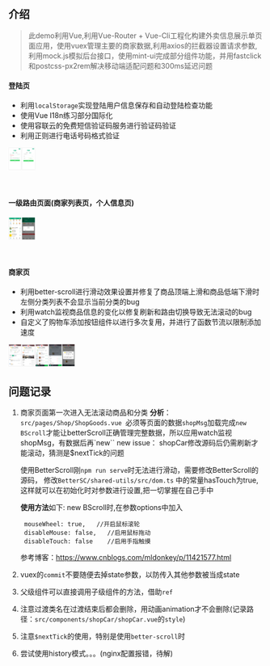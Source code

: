 ## 介绍


> 此demo利用Vue,利用Vue-Router + Vue-Cli工程化构建外卖信息展示单页面应用，使用vuex管理主要的商家数据,利用axios的拦截器设置请求参数,利用mock.js模拟后台接口，使用mint-ui完成部分组件功能，并用fastclick和postcss-px2rem解决移动端适配问题和300ms延迟问题



#### 登陆页

- 利用`localStorage`实现登陆用户信息保存和自动登陆检查功能
- 使用Vue I18n练习部分国际化
- 使用容联云的免费短信验证码服务进行验证码验证
- 利用正则进行电话号码格式验证

<img alt="手机登陆" src="./otherPic/手机登陆.png" style="display: inline-block; width: 80px; zoom: 33%;"><img alt="密码登陆" src="./otherPic/密码登陆.png" style="display: inline-block; width: 80px; zoom: 33%;">

<br>

#### 一级路由页面(商家列表页，个人信息页)

<img alt="商家展示" src="./otherPic/商家展示.png" style="display: inline-block; width: 80px; zoom: 33%;"><img alt="登陆退出" src="./otherPic/登陆退出.png" style="display: inline-block; width: 80px; zoom: 33%;">


<br>

#### 商家页

- 利用better-scroll进行滑动效果设置并修复了商品顶端上滑和商品低端下滑时左侧分类列表不会显示当前分类的bug
- 利用watch监视商品信息的变化以修复刷新和路由切换导致无法滚动的bug
- 自定义了购物车添加按钮组件以进行多次复用，并进行了函数节流以限制添加速度

<img alt="商家评价" src="./otherPic/商家评价.png" style="display: inline-block; width: 80px; zoom: 33%;"><img alt="商家信息" src="./otherPic/商家信息.png" style="display: inline-block; width: 80px; zoom: 33%;"><img alt="商品列表" src="./otherPic/商品列表.png" style="display: inline-block; width: 80px; zoom: 33%;"><img alt="购物车" src="./otherPic/购物车.png" style="display: inline-block; width: 80px; zoom: 33%;"><img alt="商家信息卡片" src="./otherPic/商家信息卡片.png" style="display: inline-block; width: 80px; zoom: 33%;">



## 问题记录

1. 商家页面第一次进入无法滚动商品和分类 
   **分析**：`src/pages/Shop/ShopGoods.vue `必须等页面的数据`shopMsg`加载完成`new BScroll`才能让betterScroll正确管理完整数据，所以应用watch监视shopMsg，有数据后再`new``
   new issue： shopCar修改源码后仍需刷新才能滚动，猜测是$nextTick的问题
   <br>

   使用BetterScroll刚`npm run serve`时无法进行滑动，需要修改BetterScroll的源码，
      修改`BetterSC/shared-utils/src/dom.ts` 中的常量hasTouch为true, 
      这样就可以在初始化时对参数进行设置,把一切掌握在自己手中

     **使用方法**如下:
        new BScroll时,在参数options中加入

        mouseWheel: true,   //开启鼠标滚轮
        disableMouse: false,   //启用鼠标拖动
        disableTouch: false    //启用手指触摸

      参考博客：https://www.cnblogs.com/mldonkey/p/11421577.html
   <br>

2. vuex的`commit`不要随便去掉state参数，以防传入其他参数被当成state
   <br>

3. 父级组件可以直接调用子级组件的方法，借助`ref`
   <br>

4. 注意过渡类名在过渡结束后都会删除，用动画animation才不会删除(记录路径：`src/components/shopCar/shopCar.vue`的`style`)
   <br>

5. 注意`$nextTick`的使用，特别是使用`better-scroll`时
   <br>

6. 尝试使用history模式。。。(nginx配置报错，待解)